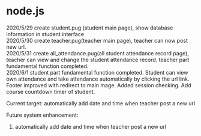 # node.js

2020/5/29 create student.pug (student main page), show database information in student interface<br>
2020/5/30 create teacher.pug(teacher main page), teacher can now post new url.<br>
2020/5/31 create all_attendance.pug(all student attendance record page), teacher can view and change the student attendance record.
          teacher part fundamental function completed.<br>
2020/6/1  student part fundamental function completed. Student can view own attendance and take attendance automatically by clicking the             url link. Footer improved with redirect to main mage. Added session checking. Add course countdown timer of student.     

Current target: automatically add date and time when teacher post a new url

Future system enhancement: 
1. automatically add date and time when teacher post a new url
